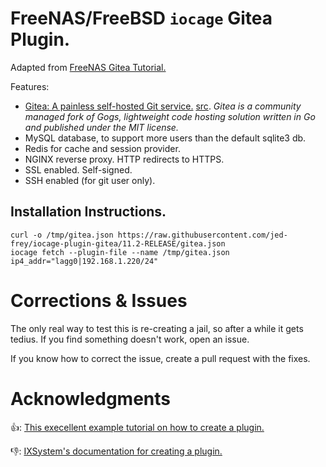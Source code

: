 # FreeNAS/FreeBSD ```iocage``` Gitea Plugin.

Adapted from [FreeNAS Gitea Tutorial.](https://github.com/jed-frey/FreeNAS-Gitea)

Features:

- [Gitea: A painless self-hosted Git service.](https://github.com/go-gitea/gitea) [src](https://github.com/go-gitea/gitea). *Gitea is a community managed fork of Gogs, lightweight code hosting solution written in Go and published under the MIT license.*
- MySQL database, to support more users than the default sqlite3 db.
- Redis for cache and session provider.
- NGINX reverse proxy. HTTP redirects to HTTPS.
- SSL enabled. Self-signed.
- SSH enabled (for git user only).

## Installation Instructions.

```
curl -o /tmp/gitea.json https://raw.githubusercontent.com/jed-frey/iocage-plugin-gitea/11.2-RELEASE/gitea.json
iocage fetch --plugin-file --name /tmp/gitea.json ip4_addr="lagg0|192.168.1.220/24"
```

# Corrections & Issues

The only real way to test this is re-creating a jail, so after a while it gets tedius. If you find something doesn't work, open an issue.

If you know how to correct the issue, create a pull request with the fixes.

# Acknowledgments

👍: [This execellent example tutorial on how to create a plugin.](https://www.ixsystems.com/community/resources/create-an-unofficial-iocage-plugin.99/)

👎: [IXSystem's documentation for creating a plugin.](https://www.ixsystems.com/documentation/freenas/11.2/plugins.html#create-a-plugin)

